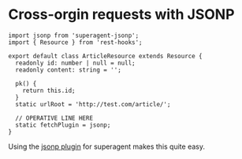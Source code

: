 # Cross-orgin requests with JSONP

```tsx
import jsonp from 'superagent-jsonp';
import { Resource } from 'rest-hooks';

export default class ArticleResource extends Resource {
  readonly id: number | null = null;
  readonly content: string = '';

  pk() {
    return this.id;
  }
  static urlRoot = 'http://test.com/article/';

  // OPERATIVE LINE HERE
  static fetchPlugin = jsonp;
}
```

Using the [jsonp plugin](https://www.npmjs.com/package/superagent-jsonp) for superagent makes this quite easy.
